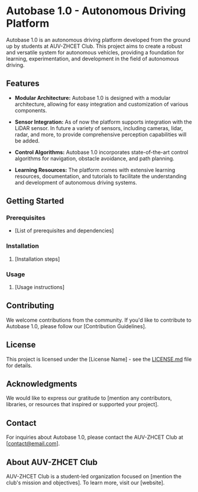 # Autobase 1.0 - Autonomous Driving Platform

Autobase 1.0 is an autonomous driving platform developed from the ground up by students at AUV-ZHCET Club. This project aims to create a robust and versatile system for autonomous vehicles, providing a foundation for learning, experimentation, and development in the field of autonomous driving.

## Features

- **Modular Architecture:** Autobase 1.0 is designed with a modular architecture, allowing for easy integration and customization of various components.
  
- **Sensor Integration:** As of now the platform supports integration with the LiDAR sensor. In future a variety of sensors, including cameras, lidar, radar, and more, to provide comprehensive perception capabilities will be added.

- **Control Algorithms:** Autobase 1.0 incorporates state-of-the-art control algorithms for navigation, obstacle avoidance, and path planning.

- **Learning Resources:** The platform comes with extensive learning resources, documentation, and tutorials to facilitate the understanding and development of autonomous driving systems.

## Getting Started

### Prerequisites

- [List of prerequisites and dependencies]

### Installation

1. [Installation steps]

### Usage

1. [Usage instructions]

## Contributing

We welcome contributions from the community. If you'd like to contribute to Autobase 1.0, please follow our [Contribution Guidelines].

## License

This project is licensed under the [License Name] - see the [LICENSE.md](LICENSE.md) file for details.

## Acknowledgments

We would like to express our gratitude to [mention any contributors, libraries, or resources that inspired or supported your project].

## Contact

For inquiries about Autobase 1.0, please contact the AUV-ZHCET Club at [contact@email.com].

## About AUV-ZHCET Club

AUV-ZHCET Club is a student-led organization focused on [mention the club's mission and objectives]. To learn more, visit our [website].

